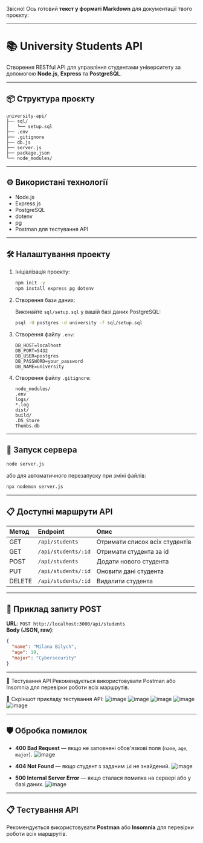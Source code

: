 Звісно! Ось готовий **текст у форматі Markdown** для документації твого проєкту:

---

# 📚 University Students API

Створення RESTful API для управління студентами університету за допомогою **Node.js**, **Express** та **PostgreSQL**.

---

## 📦 Структура проєкту

```
university-api/
├── sql/
│   └── setup.sql
├── .env
├── .gitignore
├── db.js
├── server.js
├── package.json
└── node_modules/
```

---

## ⚙️ Використані технології

- Node.js
- Express.js
- PostgreSQL
- dotenv
- pg
- Postman для тестування API

---

## 🛠 Налаштування проекту

1. Ініціалізація проекту:

    ```bash
    npm init -y
    npm install express pg dotenv
    ```

2. Створення бази даних:

    Виконайте `sql/setup.sql` у вашій базі даних PostgreSQL:
    ```bash
    psql -U postgres -d university -f sql/setup.sql
    ```

3. Створення файлу `.env`:

    ```dotenv
    DB_HOST=localhost
    DB_PORT=5432
    DB_USER=postgres
    DB_PASSWORD=your_password
    DB_NAME=university
    ```

4. Створення файлу `.gitignore`:

    ```plaintext
    node_modules/
    .env
    logs/
    *.log
    dist/
    build/
    .DS_Store
    Thumbs.db
    ```

---

## 🚀 Запуск сервера

```bash
node server.js
```
або для автоматичного перезапуску при зміні файлів:
```bash
npx nodemon server.js
```

---

## 📋 Доступні маршрути API

| Метод | Endpoint | Опис |
|:------|:---------|:-----|
| GET | `/api/students` | Отримати список всіх студентів |
| GET | `/api/students/:id` | Отримати студента за id |
| POST | `/api/students` | Додати нового студента |
| PUT | `/api/students/:id` | Оновити дані студента |
| DELETE | `/api/students/:id` | Видалити студента |

---

## 📝 Приклад запиту POST

**URL**: `POST http://localhost:3000/api/students`  
**Body (JSON, raw)**:

```json
{
  "name": "Milana Bilych",
  "age": 19,
  "major": "Cybersecurity"
}
```

---

🧪 Тестування API
Рекомендується використовувати Postman або Insomnia для перевірки роботи всіх маршрутів.

📸 Скріншот прикладу тестування API:
![image](https://github.com/user-attachments/assets/1662b974-2360-435f-9f30-9fa226a5edb8)
![image](https://github.com/user-attachments/assets/795d05b8-0374-4f4e-9cf5-0c3e2f32fce4)
![image](https://github.com/user-attachments/assets/2d4f79b4-eb9e-40c2-877c-f64ab4f4e0ea)
![image](https://github.com/user-attachments/assets/860eb07f-dbaa-492d-b99e-ca25bfe5439e)
![image](https://github.com/user-attachments/assets/577a7c94-7fbb-45d1-9bac-b4fb2519c913)

---

## 🛡️ Обробка помилок

- **400 Bad Request** — якщо не заповнені обов'язкові поля (`name`, `age`, `major`).
![image](https://github.com/user-attachments/assets/8e88d2ef-25c5-430e-af07-798480b68c8d)

- **404 Not Found** — якщо студент з заданим `id` не знайдений.
![image](https://github.com/user-attachments/assets/2ad136e1-5d52-4f28-a6ae-c91a50335af5)

- **500 Internal Server Error** — якщо сталася помилка на сервері або у базі даних.
![image](https://github.com/user-attachments/assets/4585d99c-63c2-4c31-a453-3290415a1b1b)

---

## 📋 Тестування API

Рекомендується використовувати **Postman** або **Insomnia** для перевірки роботи всіх маршрутів.

